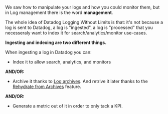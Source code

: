 We saw how to manipulate your logs and how you could monitor them, but in Log management there is the word **management**.

The whole idea of Datadog Logging Without Limits is that: it's not because a log is sent to Datadog, a log is "ingested", a log is "processed" that you necesseraly want to index it for search/analytics/monitor use-cases.

**Ingesting and indexing are two different things.**

When ingesting a log in Datadog you can:

* Index it to allow search, analytics, and monitors

**AND/OR:**

* Archive it thanks to [Log archives](https://docs.datadoghq.com/logs/archives/). And retrive it later thanks to the [Rehydrate from Archives](https://docs.datadoghq.com/logs/archives/rehydrating) feature.

**AND/OR:**

* Generate a metric out of it in order to only tack a KPI.
